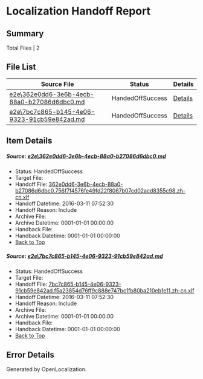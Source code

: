 # <a name='report-top'></a> Localization Handoff Report

## Summary
 Total Files | 2

## File List
 Source File | Status | Details 
 ----------- | ------ | ------- 
 [e2e\362e0dd6-3e6b-4ecb-88a0-b27086d6dbc0.md](https://github.com/OpenLocalizationTest/oltest/blob/c19e01f768bc8b3a90588a8e7a67c44543be7b14/e2e/362e0dd6-3e6b-4ecb-88a0-b27086d6dbc0.md) | HandedOffSuccess | [Details](#28a09932e3e8c818e8b26aaae9424934637e66251)
 [e2e\7bc7c865-b145-4e06-9323-91cb59e842ad.md](https://github.com/OpenLocalizationTest/oltest/blob/c19e01f768bc8b3a90588a8e7a67c44543be7b14/e2e/7bc7c865-b145-4e06-9323-91cb59e842ad.md) | HandedOffSuccess | [Details](#9570c0d14c7f21569b63d7c6c1ed882f1d9237e72)

## Item Details
##### <a name='28a09932e3e8c818e8b26aaae9424934637e66251'></a> Source: [e2e\362e0dd6-3e6b-4ecb-88a0-b27086d6dbc0.md](https://github.com/OpenLocalizationTest/oltest/blob/c19e01f768bc8b3a90588a8e7a67c44543be7b14/e2e/362e0dd6-3e6b-4ecb-88a0-b27086d6dbc0.md)
* Status: HandedOffSuccess
* Target File: 
* Handoff File: [362e0dd6-3e6b-4ecb-88a0-b27086d6dbc0.756f7f4576fe49fd22f8067b07cd02acd8355c98.zh-cn.xlf](https://github.com/OpenLocalizationTestOrg/olhandoff/blob/a16aa5b63cebc6b41bfb39ae5adb9d3ca14b67e5/ol-handoff/OpenLocalizationTestOrg/oltest.zh-cn/terryjin/low/362e0dd6-3e6b-4ecb-88a0-b27086d6dbc0.756f7f4576fe49fd22f8067b07cd02acd8355c98.zh-cn.xlf)
* Handoff Datetime: 2016-03-11 07:52:30
* Handoff Reason: Include
* Archive File: 
* Archive Datetime: 0001-01-01 00:00:00
* Handback File: 
* Handback Datetime: 0001-01-01 00:00:00
* [Back to Top](#report-top)

##### <a name='9570c0d14c7f21569b63d7c6c1ed882f1d9237e72'></a> Source: [e2e\7bc7c865-b145-4e06-9323-91cb59e842ad.md](https://github.com/OpenLocalizationTest/oltest/blob/c19e01f768bc8b3a90588a8e7a67c44543be7b14/e2e/7bc7c865-b145-4e06-9323-91cb59e842ad.md)
* Status: HandedOffSuccess
* Target File: 
* Handoff File: [7bc7c865-b145-4e06-9323-91cb59e842ad.f5a23854d76ff9c888e747bc1fb80ba210eb1e11.zh-cn.xlf](https://github.com/OpenLocalizationTestOrg/olhandoff/blob/a16aa5b63cebc6b41bfb39ae5adb9d3ca14b67e5/ol-handoff/OpenLocalizationTestOrg/oltest.zh-cn/terryjin/low/7bc7c865-b145-4e06-9323-91cb59e842ad.f5a23854d76ff9c888e747bc1fb80ba210eb1e11.zh-cn.xlf)
* Handoff Datetime: 2016-03-11 07:52:30
* Handoff Reason: Include
* Archive File: 
* Archive Datetime: 0001-01-01 00:00:00
* Handback File: 
* Handback Datetime: 0001-01-01 00:00:00
* [Back to Top](#report-top)


## Error Details

Generated by OpenLocalization.
